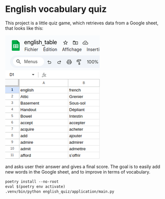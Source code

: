 # English vocabulary quiz

This project is a little quiz game, which retrieves data from a Google sheet, that looks like this:

![img.png](images/img.png)

and asks user their answer and gives a final score.
The goal is to easily add new words in the Google sheet, and to improve in terms of vocabulary.

```shell
poetry install --no-root
eval $(poetry env activate)
.venv/bin/python english_quiz/application/main.py
```
